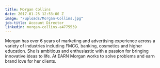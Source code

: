 ```yaml
---
title: Morgan Collins
date: 2017-01-25 12:53:00 Z
image: "/uploads/Morgan-Collins.jpg"
job-title: Account Director
linkedin: morgan-collins-a4775539
---
```


Morgan has over 6 years of marketing and advertising experience across a variety of industries including FMCG, banking, cosmetics and higher education. She is ambitious and enthusiastic with a passion for bringing innovative ideas to life. At EARN Morgan works to solve problems and earn brand love for her clients.